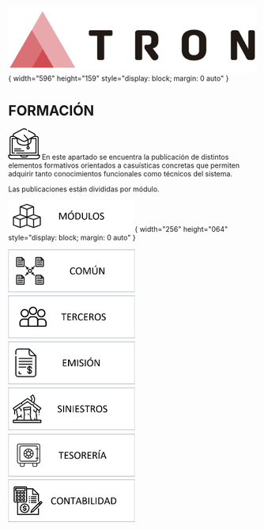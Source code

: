 ![Imagen LOGO](./00-Imagen/logo-TRON.png){ width="596" height="159" style="display: block; margin: 0 auto" }

# FORMACIÓN
![Imagen Elemento](./00-Imagen/icono-formacion.png) En este apartado se encuentra la publicación de distintos elementos formativos orientados a casuísticas concretas que permiten adquirir tanto conocimientos funcionales como técnicos del sistema. 

Las publicaciones están divididas por módulo.

![Imagen Módulo](./00-Imagen/icono-modulo.png){ width="256" height="064" style="display: block; margin: 0 auto" }


[![Imagen COMUNES](./00-Imagen/boton-comun.png             "Comunes"     )](./01-Modulos/01-Comunes/CAPACITACION-formacion-comunes.md)
[![Imagen TERCEROS](./00-Imagen/boton-tercero.png          "Terceros"    )](./01-Modulos/02-Terceros/CAPACITACION-formacion-terceros.md)
[![Imagen EMISIÓN](./00-Imagen/boton-emision.png           "Emisión"     )](./01-Modulos/03-Emision/CAPACITACION-formacion-emision.md)
[![Imagen SINIESTROS](./00-Imagen/boton-siniestro.png      "Siniestros"  )](./01-Modulos/04-Siniestros/CAPACITACION-formacion-siniestros.md)
[![Imagen TESORERÍA](./00-Imagen/boton-tesoreria.png       "Tesorería"   )](./01-Modulos/05-Tesoreria/CAPACITACION-formacion-tesoreria.md)
[![Imagen CONTABILIDAD](./00-Imagen/boton-contabilidad.png "Contabilidad")](./NOLINK.md)
